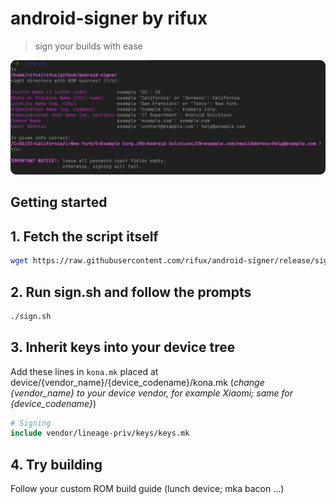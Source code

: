 android-signer by rifux
===========

> sign your builds with ease

<img src="https://github.com/rifux/android-signer/blob/release/screen.png">

Getting started
---------------

## 1. Fetch the script itself

```bash
wget https://raw.githubusercontent.com/rifux/android-signer/release/sign.sh
```

## 2. Run sign.sh and follow the prompts

```bash
./sign.sh
```

## 3. Inherit keys into your device tree

Add these lines in `kona.mk` placed at device/{vendor_name}/{device_codename}/kona.mk (_change {vendor_name} to your device vendor, for example Xiaomi; same for {device_codename}_)

```kona.mk
# Signing
include vendor/lineage-priv/keys/keys.mk
```

## 4. Try building

Follow your custom ROM build guide (lunch device; mka bacon ...)
